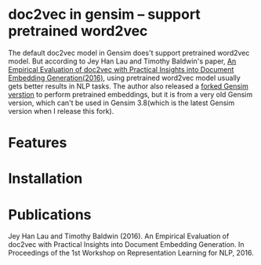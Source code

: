 doc2vec in gensim – support pretrained word2vec
==================================

The default doc2vec model in Gensim does't support pretrained word2vec model. But according to Jey Han Lau and Timothy Baldwin's paper, [An Empirical Evaluation of doc2vec with Practical Insights into Document Embedding Generation(2016)](https://arxiv.org/abs/1607.05368), using pretrained word2vec model usually gets better results in NLP tasks. The author also released a [forked Gensim verstion](https://github.com/jhlau/gensim) to perform pretrained embeddings, but it is from a very old Gensim version, which can't be used in Gensim 3.8(which is the latest Gensim version when I release this fork).




Features
=============





Installation
=============






Publications
=============
Jey Han Lau and Timothy Baldwin (2016). An Empirical Evaluation of doc2vec with Practical Insights into Document Embedding Generation. In Proceedings of the 1st Workshop on Representation Learning for NLP, 2016.
